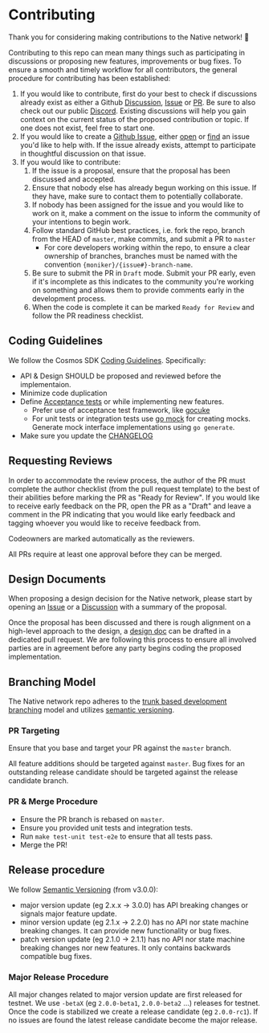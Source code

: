 # Contributing

Thank you for considering making contributions to the Native network! 🌟

Contributing to this repo can mean many things such as participating in
discussions or proposing new features, improvements or bug fixes. To ensure a
smooth and timely workflow for all contributors, the general procedure for
contributing has been established:

1. If you would like to contribute, first do your best to check if discussions
   already exist as either a Github [Discussion](https://github.com/gonative-cc/relayer/discussions),
   [Issue](https://github.com/gonative-cc/relayer/issues) or
   [PR](https://github.com/gonative-cc/relayer/pulls). Be sure to also check out
   our public [Discord](https://discord.gg/gonative). Existing discussions will help you
   gain context on the current status of the proposed contribution or topic. If
   one does not exist, feel free to start one.
2. If you would like to create a [Github Issue](https://github.com/gonative-cc/relayer/issues),
   either [open](https://github.com/gonative-cc/relayer/issues/new/choose) or
   [find](https://github.com/gonative-cc/relayer/issues) an issue you'd like to
   help with. If the issue already exists, attempt to participate in thoughtful
   discussion on that issue.
3. If you would like to contribute:
   1. If the issue is a proposal, ensure that the proposal has been discussed
      and accepted.
   2. Ensure that nobody else has already begun working on this issue. If they
      have, make sure to contact them to potentially collaborate.
   3. If nobody has been assigned for the issue and you would like to work on it,
      make a comment on the issue to inform the community of your intentions to
      begin work.
   4. Follow standard GitHub best practices, i.e. fork the repo, branch from the
      HEAD of `master`, make commits, and submit a PR to `master`
      - For core developers working within the repo, to ensure a clear ownership
        of branches, branches must be named with the convention `{moniker}/{issue#}-branch-name`.
   5. Be sure to submit the PR in `Draft` mode. Submit your PR early, even if
      it's incomplete as this indicates to the community you're working on
      something and allows them to provide comments early in the development
      process.
   6. When the code is complete it can be marked `Ready for Review` and follow
      the PR readiness checklist.

## Coding Guidelines

We follow the Cosmos SDK [Coding Guidelines](https://github.com/cosmos/cosmos-sdk/blob/master/CODING_GUIDELINES.md). Specifically:

- API & Design SHOULD be proposed and reviewed before the implementaion.
- Minimize code duplication
- Define [Acceptance tests](https://github.com/cosmos/cosmos-sdk/blob/master/CODING_GUIDELINES.md#acceptance-tests) or while implementing new features.
  - Prefer use of acceptance test framework, like [gocuke](https://github.com/regen-network/gocuke/)
  - For unit tests or integration tests use [go mock](https://github.com/golang/mock) for creating mocks. Generate mock interface implementations using `go generate`.
- Make sure you update the [CHANGELOG](CHANGELOG.md)

## Requesting Reviews

In order to accommodate the review process, the author of the PR must complete the author checklist (from the pull request template) to the best of their abilities before marking the PR as "Ready for Review". If you would like to receive early feedback on the PR, open the PR as a "Draft" and leave a comment in the PR indicating that you would like early feedback and tagging whoever you would like to receive feedback from.

Codeowners are marked automatically as the reviewers.

All PRs require at least one approval before they can be merged.

## Design Documents

When proposing a design decision for the Native network, please start by
opening an [Issue](https://github.com/gonative-cc/relayer/issues/new/choose) or a
[Discussion](https://github.com/gonative-cc/relayer/discussions/new) with a summary
of the proposal.

Once the proposal has been discussed and there is rough alignment on a high-level
approach to the design, a [design doc](https://github.com/gonative-cc/relayer/blob/master/docs/design_docs/README.md) can be drafted in a dedicated pull request.
We are following this process to ensure all involved parties are in agreement before any party begins coding the proposed implementation.

## Branching Model

The Native network repo adheres to the [trunk based development branching](https://trunkbaseddevelopment.com/)
model and utilizes [semantic versioning](https://semver.org/).

### PR Targeting

Ensure that you base and target your PR against the `master` branch.

All feature additions should be targeted against `master`. Bug fixes for an
outstanding release candidate should be targeted against the release candidate
branch.

### PR & Merge Procedure

- Ensure the PR branch is rebased on `master`.
- Ensure you provided unit tests and integration tests.
- Run `make test-unit test-e2e` to ensure that all tests pass.
- Merge the PR!

## Release procedure

We follow [Semantic Versioning](https://semver.org/) (from v3.0.0):

- major version update (eg 2.x.x -> 3.0.0) has API breaking changes or signals major feature update.
- minor version update (eg 2.1.x -> 2.2.0) has no API nor state machine breaking changes. It can provide new functionality or bug fixes.
- patch version update (eg 2.1.0 -> 2.1.1) has no API nor state machine breaking changes nor new features. It only contains backwards compatible bug fixes.

### Major Release Procedure

All major changes related to major version update are first released for testnet. We use `-betaX` (eg `2.0.0-beta1`, `2.0.0-beta2` ...) releases for testnet. Once the code is stabilized we create a release candidate (eg `2.0.0-rc1`). If no issues are found the latest release candidate become the major release.
